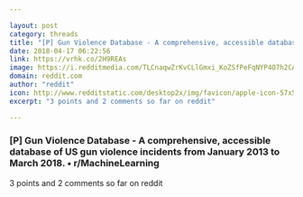 ```yaml
---

layout: post
category: threads
title: "[P] Gun Violence Database - A comprehensive, accessible database of US gun violence incidents from January 2013 to March 2018."
date: 2018-04-17 06:22:56
link: https://vrhk.co/2H9REAs
image: https://i.redditmedia.com/TLCnaqwZrKvCLlGmxi_KoZSfPeFqNYP4O7h2CAI2Ckg.jpg?w=320&s=f9b48e7e79e12d43d29c3b4f709040c0
domain: reddit.com
author: "reddit"
icon: http://www.redditstatic.com/desktop2x/img/favicon/apple-icon-57x57.png
excerpt: "3 points and 2 comments so far on reddit"

---
```


### [P] Gun Violence Database - A comprehensive, accessible database of US gun violence incidents from January 2013 to March 2018. • r/MachineLearning

3 points and 2 comments so far on reddit
